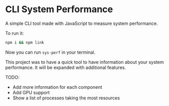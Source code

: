 # CLI System Performance
A simple CLI tool made with JavaScript to measure system performance.

To run it:
```bash
npm i && npm link
```
Now you can run `sys-perf` in your terminal.

This project was to have a quick tool to have information about your system performance. It will be expanded with additional features.

TODO:
- Add more information for each component
- Add GPU support
- Show a list of processes taking the most resources
